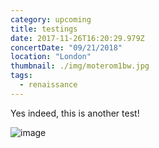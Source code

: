```yaml
---
category: upcoming
title: testings
date: 2017-11-26T16:20:29.979Z
concertDate: "09/21/2018"
location: "London"
thumbnail: ./img/moterom1bw.jpg
tags:
  - renaissance
---
```

Yes indeed, this is another test!

![image](./img/moterom1bw.jpg)
